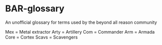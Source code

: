 # BAR-glossary
An unofficial glossary for terms used by the beyond all reason community 

Mex = Metal extractor
Arty = Artillery
Com = Commander
Arm = Armada
Core = Cortex
Scavs = Scavengers
